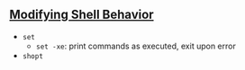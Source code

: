 ## [Modifying Shell Behavior](https://www.gnu.org/software/bash/manual/html_node/Modifying-Shell-Behavior.html)
- `set`
    - `set -xe`: print commands as executed, exit upon error
- `shopt`
